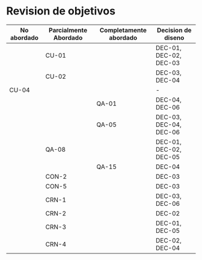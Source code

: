# Revision de objetivos


| No abordado | Parcialmente Abordado | Completamente abordado | Decision de diseno      |
|--------------------|-------------|-----------------------|-----------------------------|
|              | CU-01           |                    | DEC-01, DEC-02, DEC-03      |
|              | CU-02            |                        | DEC-03, DEC-04              |
| CU-04              |        |                      | -                           |
|               |            | QA-01                     | DEC-04, DEC-06              |
|               |            | QA-05                     | DEC-03, DEC-04, DEC-06      |
|               | QA-08          |                  | DEC-01, DEC-02, DEC-05      |
|               |            | QA-15                     | DEC-04                      |
|               | CON-2           |                      | DEC-03                      |
|               | CON-5           |                     | DEC-03                      |
|               | CRN-1           |                      | DEC-03, DEC-06              |
|               | CRN-2           |                      | DEC-02                      |
|               | CRN-3           |                      | DEC-01, DEC-05              |
|               | CRN-4           |                      | DEC-02, DEC-04              |
